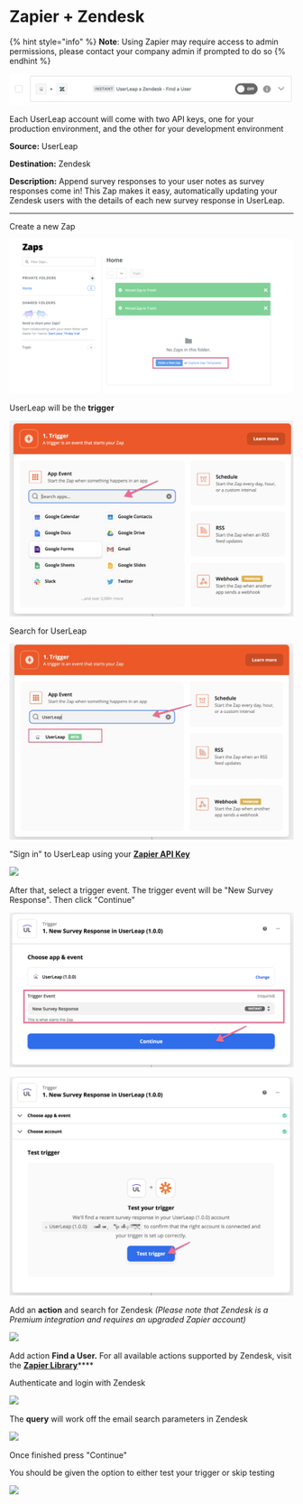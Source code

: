 # Zapier + Zendesk

{% hint style="info" %}
**Note**: Using Zapier may require access to admin permissions, please contact your company admin if prompted to do so
{% endhint %}

![When finished you should have this Saved to &quot;My Zaps&quot;](../../.gitbook/assets/image%20%2827%29.png)

Each UserLeap account will come with two API keys, one for your production environment, and the other for your development environment 

**Source:** UserLeap

**Destination:** Zendesk

**Description:** Append survey responses to your user notes as survey responses come in! This Zap makes it easy, automatically updating your Zendesk users with the details of each new survey response in UserLeap.  
  
****

Create a new Zap

![](../../.gitbook/assets/image%20%2870%29.png)

UserLeap will be the **trigger**

![](../../.gitbook/assets/image%20%2837%29.png)

Search for UserLeap

![](../../.gitbook/assets/image%20%2867%29.png)

"Sign in" to UserLeap using your [**Zapier API Key** ](./#how-to-find-your-api-keys) 

![](https://p35.tr2.n0.cdn.getcloudapp.com/items/8LubP5NK/511d0a24-02ef-4b63-9b40-10ab7e96f9db.gif?v=edb3c8091586b08c277700adad5796e9)

After that, select a trigger event. The trigger event will be "New Survey Response". Then click "Continue"

![](../../.gitbook/assets/image%20%2859%29.png)

![](../../.gitbook/assets/image%20%2836%29.png)

Add an **action** and search for Zendesk _\(Please note that Zendesk is a Premium integration and requires an upgraded Zapier account\)_

![](https://lh4.googleusercontent.com/sMg19hBXQZ2SlxE6TlLVtY2_Aa1VPviru9_-xIXI6KFFHrvWQbsXWnt5HIduABTvND6jx6eI3BRMOdu4VIF__2oh_fJ8vBccbvChBTOAlzq9rJZZI4p4JZ9sfjjYYHaWsAyyqgWQ)

Add action **Find a User.** For all available actions supported by Zendesk, visit the [**Zapier Library**](https://zapier.com/apps/zendesk/integrations)\*\*\*\*

Authenticate and login with Zendesk

![](https://lh6.googleusercontent.com/KtkJtL3GVYFT374qxPvfnMuopRr9A_za9Gi764hhHexA9VdCz3LSR0GEUdJoVdmi7Lyyi5bpSXRm2RbQGQhMhSTchh6rE3mNOOee69rkGIJWrEOjTnI2wcS8D2-IDFjfgOB5WxfD)

The **query** will work off the email search parameters in Zendesk

![](https://lh6.googleusercontent.com/LQns2_kJCJtjOY4ZbSjWe7p9KwoKOs5oH0jmcMwy_Xp6WL4zhtK74wUTjU7UXp-j3gSdjm9zxCyKB2D_GIG3_BcKHFq462U3Dt6VbfXqyoqWWe78s_lwU6ITekCn4XMKZ0m8IaWF)

Once finished press "Continue"

You should be given the option to either test your trigger or skip testing

![](https://lh4.googleusercontent.com/uE-r37WDrHtIcxTD7vojDohuMUCyXK2IDCtD0X8G3XFp1Zz4aUKyFqzuvBDXfKrGEFnGS9AFQY77CHn2286ZUDZzP9ArS-QWfxOrCD-MEuOAB1ljxCdulaQASs2etclTe8AxvZOo)



